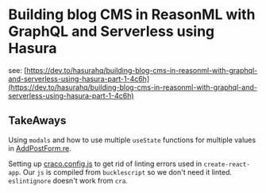 # Building blog CMS in ReasonML with GraphQL and Serverless using Hasura

see: [https://dev.to/hasurahq/building-blog-cms-in-reasonml-with-graphql-and-serverless-using-hasura-part-1-4c6h](https://dev.to/hasurahq/building-blog-cms-in-reasonml-with-graphql-and-serverless-using-hasura-part-1-4c6h)

## TakeAways

Using `modals` and how to use multiple `useState` functions for multiple values in
[AddPostForm.re](src/components/AddPostForm.re).

Setting up [craco.config.js](craco.config.js) to get rid of linting errors used in `create-react-app`. Our `js` is compiled from `bucklescript` so we don't need it linted. `eslintignore` doesn't work from `cra`.

